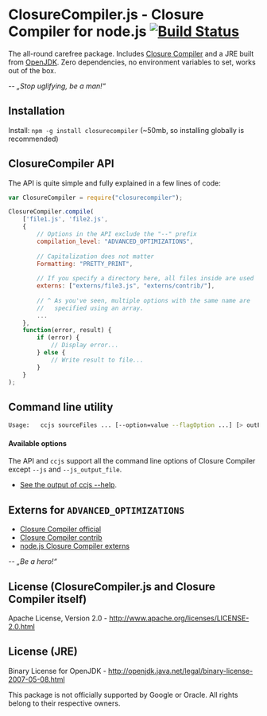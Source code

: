 ClosureCompiler.js - Closure Compiler for node.js [![Build Status](https://travis-ci.org/dcodeIO/ClosureCompiler.js.png?branch=master)](https://travis-ci.org/dcodeIO/ClosureCompiler.js)
=================================================

The all-round carefree package. Includes [Closure Compiler](https://developers.google.com/closure/compiler/) and a JRE
built from [OpenJDK](http://openjdk.java.net). Zero dependencies, no environment variables to set, works out of the box.

*-- „Stop uglifying, be a man!“*

Installation
------------

Install: `npm -g install closurecompiler` (~50mb, so installing globally is recommended)

ClosureCompiler API
-------------------
The API is quite simple and fully explained in a few lines of code:

```javascript
var ClosureCompiler = require("closurecompiler");

ClosureCompiler.compile(
    ['file1.js', 'file2.js',
    {
        // Options in the API exclude the "--" prefix
        compilation_level: "ADVANCED_OPTIMIZATIONS",
        
        // Capitalization does not matter 
        Formatting: "PRETTY_PRINT",
        
        // If you specify a directory here, all files inside are used
        externs: ["externs/file3.js", "externs/contrib/"],
        
        // ^ As you've seen, multiple options with the same name are
        //   specified using an array.
        ...
    },
    function(error, result) {
        if (error) {
            // Display error...
        } else {
            // Write result to file...
        }
    }
);
```

Command line utility
--------------------

```bash
Usage:   ccjs sourceFiles ... [--option=value --flagOption ...] [> outFile]
```

#### Available options ####

The API and `ccjs` support all the command line options of Closure Compiler except `--js` and `--js_output_file`.

* [See the output of ccjs --help](https://github.com/dcodeIO/ClosureCompiler.js/blob/master/OPTIONS.md).

Externs for `ADVANCED_OPTIMIZATIONS`
------------------------------------
* [Closure Compiler official](http://code.google.com/p/closure-compiler/source/browse/externs)
* [Closure Compiler contrib](http://code.google.com/p/closure-compiler/source/browse/contrib/externs)
* [node.js Closure Compiler externs](https://github.com/dcodeIO/node.js-closure-compiler-externs)

*-- „Be a hero!“*

License (ClosureCompiler.js and Closure Compiler itself)
--------------------------------------------------------
Apache License, Version 2.0 - http://www.apache.org/licenses/LICENSE-2.0.html

License (JRE)
-------------
Binary License for OpenJDK - http://openjdk.java.net/legal/binary-license-2007-05-08.html

This package is not officially supported by Google or Oracle. All rights belong to their respective owners.
